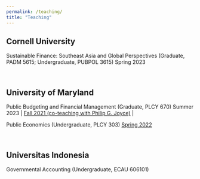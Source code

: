 ```yaml
---
permalink: /teaching/
title: "Teaching"
---
```


Cornell University
---
Sustainable Finance: Southeast Asia and Global Perspectives (Graduate, PADM 5615; Undergraduate, PUBPOL 3615)
Spring 2023

<br />

University of Maryland
---
Public Budgeting and Financial Management (Graduate, PLCY 670) 
Summer 2023 | [Fall 2021 (co-teaching with Philip G. Joyce)]((https://docs.google.com/gview?embedded=true&url=https://asuryoprabowo.github.io/files/PLCY670_2021_Joyce_SuryoPrabowo.pdf)) | 

Public Economics (Undergraduate, PLCY 303)
[Spring 2022]((https://docs.google.com/gview?embedded=true&url=https://asuryoprabowo.github.io/files/PLCY303_2022_SuryoPrabowo.pdf))

<br />

Universitas Indonesia
---
Governmental Accounting (Undergraduate, ECAU 606101)

<br />
